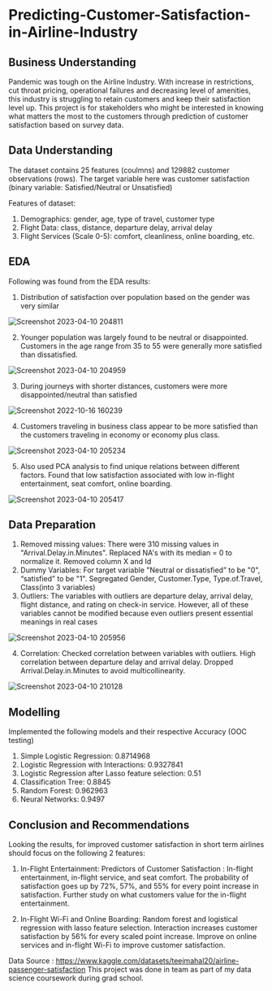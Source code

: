 # Predicting-Customer-Satisfaction-in-Airline-Industry

## Business Understanding

Pandemic was tough on the Airline Industry. With increase in restrictions, cut throat pricing, operational failures and decreasing level of amenities, this industry is struggling to retain customers and keep their satisfaction level up. This project is for stakeholders who might be interested in knowing what matters the most to the customers through prediction of customer satisfaction based on survey data. 

## Data Understanding

The dataset contains 25 features (coulmns) and 129882 customer observations (rows). The target variable here was customer satisfaction (binary variable: Satisfied/Neutral or Unsatisfied)

Features of dataset:
1. Demographics: gender, age, type of travel, customer type
2. Flight Data: class, distance, departure delay, arrival delay
3. Flight Services (Scale 0-5): comfort, cleanliness, online boarding, etc.

## EDA 

Following was found from the EDA results:
1. Distribution of satisfaction over population based on the gender was very similar

![Screenshot 2023-04-10 204811](https://user-images.githubusercontent.com/129342521/231026869-18c9dd75-48cf-4efd-9f0d-fcb3a9ce053c.png)

2. Younger population was largely found to be neutral or disappointed. Customers in the age range from 35 to 55 were generally more satisfied than dissatisfied. 

![Screenshot 2023-04-10 204959](https://user-images.githubusercontent.com/129342521/231027071-96fdff8f-943a-4c0d-b1d3-7ce1ba444801.png)

3. During journeys with shorter distances, customers were more disappointed/neutral than satisfied

![Screenshot 2022-10-16 160239](https://user-images.githubusercontent.com/129342521/231027198-79f8892c-eea7-48df-928d-20bcd3124890.png)

4. Customers traveling in business class appear to be more satisfied than the customers traveling in economy or economy plus class. 

![Screenshot 2023-04-10 205234](https://user-images.githubusercontent.com/129342521/231027337-f887c639-181f-4d86-8aff-cee8e78b5112.png)

5. Also used PCA analysis to find unique relations between different factors. Found that low satisfaction associated with low in-flight entertainment, seat comfort, online boarding. 

![Screenshot 2023-04-10 205417](https://user-images.githubusercontent.com/129342521/231027532-a20d897f-bb0d-429d-8586-deffb06e7dc1.png)

## Data Preparation

1. Removed missing values: There were 310 missing values in "Arrival.Delay.in.Minutes". Replaced NA's with its median = 0 to normalize it. Removed column X and Id
2. Dummy Variables: For target variable "Neutral or dissatisfied” to be "0", “satisfied” to be "1". Segregated Gender, Customer.Type, Type.of.Travel, Class(into 3 variables)
3. Outliers: The variables with outliers are departure delay, arrival delay, flight distance, and rating on check-in service. However, all of these variables cannot be modified because even outliers present essential meanings in real cases

![Screenshot 2023-04-10 205956](https://user-images.githubusercontent.com/129342521/231028196-5a66a9bb-6d11-45ac-8ad9-47de1d4d324b.png)

4. Correlation: Checked correlation between variables with outliers. High correlation between departure delay and arrival delay. Dropped Arrival.Delay.in.Minutes to avoid multicollinearity.

![Screenshot 2023-04-10 210128](https://user-images.githubusercontent.com/129342521/231028359-da6035dd-ae7d-427e-8ca5-da9b595e8eb0.png)

## Modelling

Implemented the following models and their respective Accuracy (OOC testing)

1. Simple Logistic Regression: 0.8714968
2. Logistic Regression with Interactions: 0.9327841
3. Logistic Regression after Lasso feature selection: 0.51
4. Classification Tree: 0.8845
5. Random Forest: 0.962963
6. Neural Networks: 0.9497 

## Conclusion and Recommendations

Looking the results, for improved customer satisfaction in short term airlines should focus on the following 2 features:

1. In-Flight Entertainment: Predictors of Customer Satisfaction : In-flight entertainment, in-flight service, and seat comfort. The probability of satisfaction goes up by 72%, 57%, and 55% for every point increase in satisfaction. Further study on what customers value for the in-flight entertainment.

2. In-Flight Wi-Fi and Online Boarding: Random forest and logistical regression with lasso feature selection. Interaction increases customer satisfaction by 56% for every scaled point increase. Improve on online services and in-flight Wi-Fi to improve customer satisfaction.

Data Source : https://www.kaggle.com/datasets/teejmahal20/airline-passenger-satisfaction
This project was done in team as part of my data science coursework during grad school.
